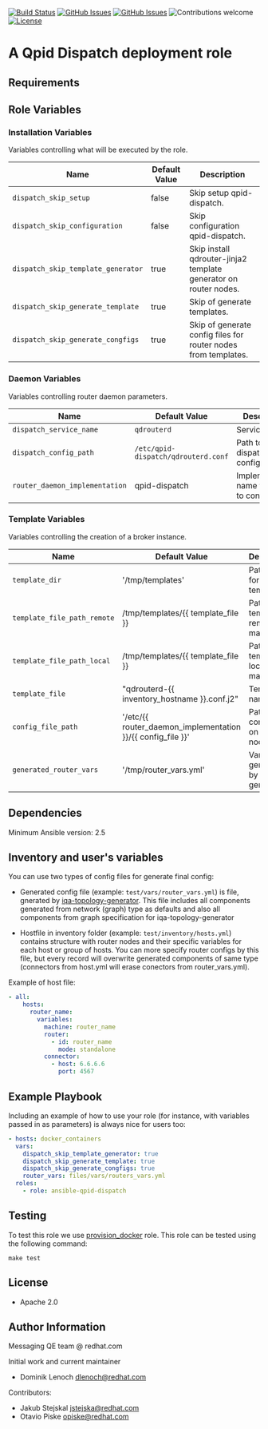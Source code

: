 [![Build Status](https://travis-ci.org/rh-messaging-qe/ansible-qpid-dispatch.svg?branch=master)](https://travis-ci.org/rh-messaging-qe/ansible-qpid-dispatch)
[![GitHub Issues](https://img.shields.io/github/issues/rh-messaging-qe/ansible-qpid-dispatch.svg)](https://github.com/rh-messaging-qe/ansible-qpid-dispatch/issues)
[![GitHub Issues](https://img.shields.io/github/issues-pr/rh-messaging-qe/ansible-qpid-dispatch.svg)](https://github.com/rh-messaging-qe/ansible-qpid-dispatch/pulls)
![Contributions welcome](https://img.shields.io/badge/contributions-welcome-brightgreen.svg)
[![License](https://img.shields.io/badge/License-Apache%202.0-blue.svg)](https://opensource.org/licenses/Apache-2.0)

# A Qpid Dispatch deployment role

## Requirements

## Role Variables

### Installation Variables

Variables controlling what will be executed by the role.

| Name                               | Default Value  | Description                                                      |
|------------------------------------|----------------|------------------------------------------------------------------|
| `dispatch_skip_setup`              | false          | Skip setup qpid-dispatch.                                        |
| `dispatch_skip_configuration`      | false          | Skip configuration qpid-dispatch.                                |
| `dispatch_skip_template_generator` | true           | Skip install qdrouter-jinja2 template generator on router nodes. |
| `dispatch_skip_generate_template`  | true           | Skip of generate templates.                                      |
| `dispatch_skip_generate_congfigs`  | true           | Skip of generate config files for router nodes from templates.   |

### Daemon Variables

Variables controlling router daemon parameters.

| Name                           | Default Value                       | Description                                 |
|--------------------------------|-------------------------------------|---------------------------------------------|
| `dispatch_service_name`        | `qdrouterd`                         | Service name                                |
| `dispatch_config_path`         | `/etc/qpid-dispatch/qdrouterd.conf` | Path to dispatch config file                |
| `router_daemon_implementation` | qpid-dispatch                       | Implementation name for path to config file |

### Template Variables

Variables controlling the creation of a broker instance.

| Name                         | Default Value                                               | Description                               |
|------------------------------|-------------------------------------------------------------|-------------------------------------------|
| `template_dir`               | '/tmp/templates'                                            | Path to dir for templates                 |
| `template_file_path_remote`  | /tmp/templates/{{ template_file }}                          | Path to template on remote machine        |
| `template_file_path_local`   | /tmp/templates/{{ template_file }}                          | Path to template on local machine         |
| `template_file`              | "qdrouterd-{{ inventory_hostname }}.conf.j2"                | Template name                             |
| `config_file_path`           | '/etc/{{ router_daemon_implementation }}/{{ config_file }}' | Path to config file on router-node        |
| `generated_router_vars`      | '/tmp/router_vars.yml'                                      | Variables generated by topology generator |

## Dependencies

Minimum Ansible version: 2.5

## Inventory and user's variables

You can use two types of config files for generate final config:

- Generated config file (example: `test/vars/router_vars.yml`) is file, gnerated by [iqa-topology-generator](https://github.com/rh-messaging-qe/iqa-topology-generator). This file includes all components generated from network (graph) type as defaults and also all components from graph specification for iqa-topology-generator

- Hostfile in inventory folder (example: `test/inventory/hosts.yml`) contains structure with router nodes and their specific variables for each host or group of hosts. You can more specify router configs by this file, but every record will overwrite generated components of same type (connectors from host.yml will erase conectors from router_vars.yml).

Example of host file:

```yaml
- all:
    hosts:
      router_name:
        variables:
          machine: router_name
          router:
            - id: router_name
              mode: standalone
          connector:
            - host: 6.6.6.6
              port: 4567
```

## Example Playbook

Including an example of how to use your role (for instance, with variables passed in as parameters) is always nice for users too:

```yaml
- hosts: docker_containers
  vars:
    dispatch_skip_template_generator: true
    dispatch_skip_generate_template: true
    dispatch_skip_generate_congfigs: true
    router_vars: files/vars/routers_vars.yml
  roles:
    - role: ansible-qpid-dispatch
```

## Testing

To test this role we use [provision_docker](https://github.com/chrismeyersfsu/provision_docker) role. This role can be tested using the following command:

```make test```

## License

- Apache 2.0

## Author Information

Messaging QE team @ redhat.com

Initial work and current maintainer
- Dominik Lenoch <dlenoch@redhat.com>  

Contributors:
- Jakub Stejskal <jstejska@redhat.com>
- Otavio Piske <opiske@redhat.com>

